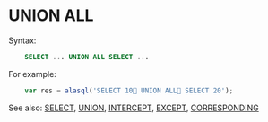 # UNION ALL

Syntax:
```sql
    SELECT ... UNION ALL SELECT ...
```
For example:
```js
    var res = alasql('SELECT 10 UNION ALL SELECT 20');
```

See also: [SELECT](Select), [UNION](Union), [INTERCEPT](INTERCEPT), [EXCEPT](Except), [CORRESPONDING](Corresponding)
